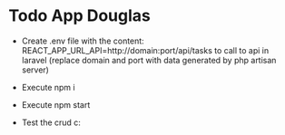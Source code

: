 # Todo App Douglas

 - Create .env file with the content: REACT_APP_URL_API=http://domain:port/api/tasks to call to api in laravel (replace domain and port with data generated by php artisan server)

 - Execute npm i

 - Execute npm start
  
 - Test the crud c:
